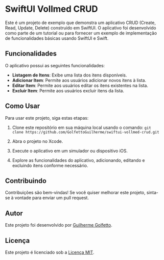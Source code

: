 # SwiftUI Vollmed CRUD

Este é um projeto de exemplo que demonstra um aplicativo CRUD (Create, Read, Update, Delete) construído em SwiftUI. O aplicativo foi desenvolvido como parte de um tutorial ou para fornecer um exemplo de implementação de funcionalidades básicas usando SwiftUI e Swift.

## Funcionalidades

O aplicativo possui as seguintes funcionalidades:

- **Listagem de Itens**: Exibe uma lista dos itens disponíveis.
- **Adicionar Item**: Permite aos usuários adicionar novos itens à lista.
- **Editar Item**: Permite aos usuários editar os itens existentes na lista.
- **Excluir Item**: Permite aos usuários excluir itens da lista.

## Como Usar

Para usar este projeto, siga estas etapas:

1. Clone este repositório em sua máquina local usando o comando: `git clone https://github.com/GolfettoGuilherme/swiftui-vollmed-crud.git`
   
2. Abra o projeto no Xcode.

3. Execute o aplicativo em um simulador ou dispositivo iOS.

4. Explore as funcionalidades do aplicativo, adicionando, editando e excluindo itens conforme necessário.

## Contribuindo

Contribuições são bem-vindas! Se você quiser melhorar este projeto, sinta-se à vontade para enviar um pull request.

## Autor

Este projeto foi desenvolvido por [Guilherme Golfetto](https://github.com/GolfettoGuilherme).

## Licença

Este projeto é licenciado sob a [Licença MIT](https://github.com/GolfettoGuilherme/swiftui-vollmed-crud/blob/main/LICENSE).

